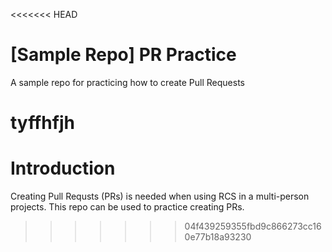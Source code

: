 <<<<<<< HEAD
# [Sample Repo] PR Practice
A sample repo for practicing how to create Pull Requests

tyffhfjh
=======
# Introduction
Creating Pull Requsts (PRs) is needed when using RCS in a multi-person projects. This repo can be used to practice creating PRs.
>>>>>>> 04f439259355fbd9c866273cc160e77b18a93230
